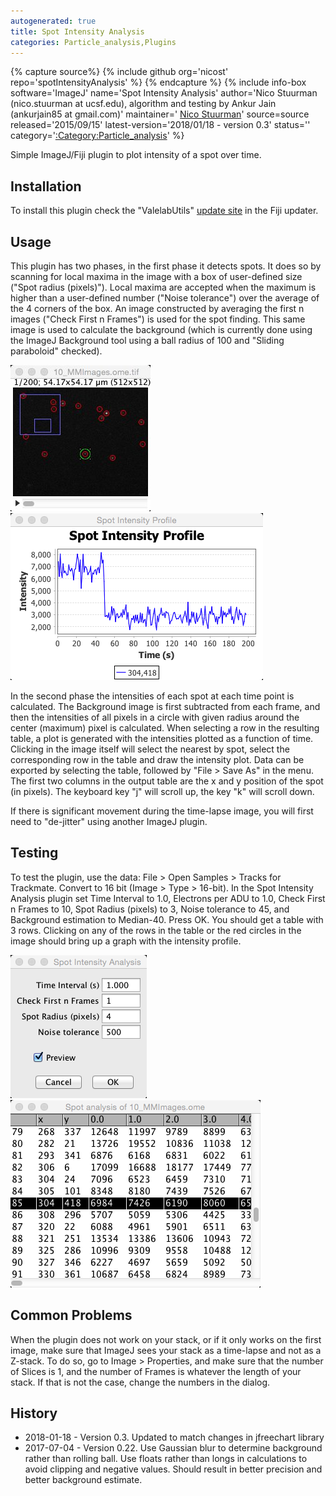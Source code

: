 ```yaml
---
autogenerated: true
title: Spot Intensity Analysis
categories: Particle_analysis,Plugins
---
```



{% capture source%}
{% include github org='nicost' repo='spotIntensityAnalysis' %}
{% endcapture %}
{% include info-box software='ImageJ' name='Spot Intensity Analysis' author='Nico Stuurman (nico.stuurman at ucsf.edu), algorithm and testing by Ankur Jain (ankurjain85 at gmail.com)' maintainer=' [Nico Stuurman](http://valelab.ucsf.edu/external/people/p-stuurman.htm)' source=source released='2015/09/15' latest-version='2018/01/18 - version 0.3' status='' category='[:Category:Particle\_analysis](Category_Particle_analysis)' %}

Simple ImageJ/Fiji plugin to plot intensity of a spot over time.

## Installation

To install this plugin check the "ValelabUtils" [update site](/update-sites/following) in the Fiji updater.

## Usage

This plugin has two phases, in the first phase it detects spots. It does so by scanning for local maxima in the image with a box of user-defined size ("Spot radius (pixels)"). Local maxima are accepted when the maximum is higher than a user-defined number ("Noise tolerance") over the average of the 4 corners of the box. An image constructed by averaging the first n images ("Check First n Frames") is used for the spot finding. This same image is used to calculate the background (which is currently done using the ImageJ Background tool using a ball radius of 100 and "Sliding paraboloid" checked).

![](/media/SpotIntensityAnalysisImage.jpg "fig:SpotIntensityAnalysisImage.jpg") ![](/media/SpotIntensityProfile.png "fig:SpotIntensityProfile.png")

In the second phase the intensities of each spot at each time point is calculated. The Background image is first subtracted from each frame, and then the intensities of all pixels in a circle with given radius around the center (maximum) pixel is calculated. When selecting a row in the resulting table, a plot is generated with the intensities plotted as a function of time. Clicking in the image itself will select the nearest by spot, select the corresponding row in the table and draw the intensity plot. Data can be exported by selecting the table, followed by "File &gt; Save As" in the menu. The first two columns in the output table are the x and y position of the spot (in pixels). The keyboard key "j" will scroll up, the key "k" will scroll down.

If there is significant movement during the time-lapse image, you will first need to "de-jitter" using another ImageJ plugin.

## Testing

To test the plugin, use the data: File &gt; Open Samples &gt; Tracks for Trackmate. Convert to 16 bit (Image &gt; Type &gt; 16-bit). In the Spot Intensity Analysis plugin set Time Interval to 1.0, Electrons per ADU to 1.0, Check First n Frames to 10, Spot Radius (pixels) to 3, Noise tolerance to 45, and Background estimation to Median-40. Press OK. You should get a table with 3 rows. Clicking on any of the rows in the table or the red circles in the image should bring up a graph with the intensity profile.

![](/media/SpotIntensityAnalysisScreenshot.png "fig:SpotIntensityAnalysisScreenshot.png") ![](/media/SpotIntensityAnalysisTable.png "fig:SpotIntensityAnalysisTable.png")

## Common Problems

When the plugin does not work on your stack, or if it only works on the first image, make sure that ImageJ sees your stack as a time-lapse and not as a Z-stack. To do so, go to Image &gt; Properties, and make sure that the number of Slices is 1, and the number of Frames is whatever the length of your stack. If that is not the case, change the numbers in the dialog.

## History

-   2018-01-18 - Version 0.3. Updated to match changes in jfreechart library  
-   2017-07-04 - Version 0.22. Use Gaussian blur to determine background rather than rolling ball. Use floats rather than longs in calculations to avoid clipping and negative values. Should result in better precision and better background estimate.  

 
